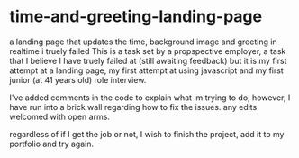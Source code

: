 # time-and-greeting-landing-page
a landing page that updates the time, background image and greeting in realtime
i truely failed 
This is a task set by a propspective employer, a task that I believe I have truely failed at (still awaiting feedback) but it is my first attempt at a landing page, 
my first attempt at using javascript and my first junior (at 41 years old) role interview.

I've added comments in the code to explain what im trying to do, however, I have run into a brick wall regarding how to fix the issues. any edits welcomed with open arms.

regardless of if I get the job or not, I wish to finish the project, add it to my portfolio and try again.

